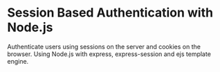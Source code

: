 # Session Based Authentication with Node.js
Authenticate users using sessions on the server and cookies on the browser. Using Node.js with express, express-session and ejs template engine.